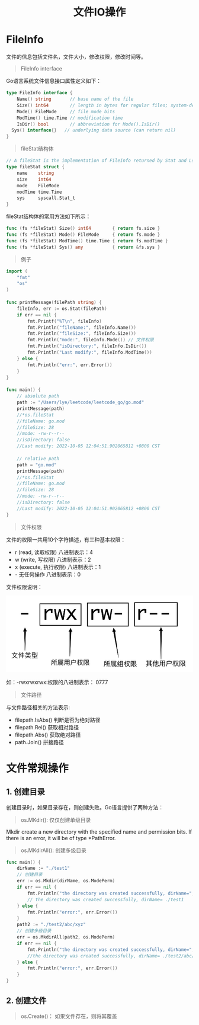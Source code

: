 <center><h1>文件IO操作</h1></center>



# FileInfo

文件的信息包括文件名，文件大小，修改权限，修改时间等。

> FileInfo interface

Go语言系统文件信息接口属性定义如下：

```go
type FileInfo interface {
	Name() string       // base name of the file
	Size() int64        // length in bytes for regular files; system-dependent for others
	Mode() FileMode     // file mode bits
	ModTime() time.Time // modification time
	IsDir() bool        // abbreviation for Mode().IsDir()
  Sys() interface{}   // underlying data source (can return nil)
}
```

> fileStat结构体

```go
// A fileStat is the implementation of FileInfo returned by Stat and Lstat.
type fileStat struct {
	name    string
	size    int64
	mode    FileMode
	modTime time.Time
	sys     syscall.Stat_t
}
```

fileStat结构体的常用方法如下所示：

```go
func (fs *fileStat) Size() int64        { return fs.size }
func (fs *fileStat) Mode() FileMode     { return fs.mode }
func (fs *fileStat) ModTime() time.Time { return fs.modTime }
func (fs *fileStat) Sys() any           { return &fs.sys }
```

> 例子

```go
import (
	"fmt"
	"os"
)

func printMessage(filePath string) {
	fileInfo, err := os.Stat(filePath)
	if err == nil {
		fmt.Printf("%T\n", fileInfo)
		fmt.Println("fileName:", fileInfo.Name())
		fmt.Println("fileSize:", fileInfo.Size())
		fmt.Println("mode:", fileInfo.Mode()) // 文件权限
		fmt.Println("isDirectory:", fileInfo.IsDir())
		fmt.Println("Last modify:", fileInfo.ModTime())
	} else {
		fmt.Println("err:", err.Error())
	}
}

func main() {	
	// absolute path
	path := "/Users/lye/leetcode/leetcode_go/go.mod"
	printMessage(path)
	//*os.fileStat
	//fileName: go.mod
	//fileSize: 28
	//mode: -rw-r--r--
	//isDirectory: false
	//Last modify: 2022-10-05 12:04:51.902065812 +0800 CST

	// relative path
	path = "go.mod"
	printMessage(path)
	//*os.fileStat
	//fileName: go.mod
	//fileSize: 28
	//mode: -rw-r--r--
	//isDirectory: false
	//Last modify: 2022-10-05 12:04:51.902065812 +0800 CST
}
```

> 文件权限

文件的权限一共用10个字符描述，有三种基本权限：

- r (read, 读取权限) 八进制表示：4
- w (write, 写权限) 八进制表示：2
- x (execute, 执行权限) 八进制表示：1
- \- 无任何操作 八进制表示：0

文件权限说明：

<img src="../.image/image-20221007192612949.png" alt="image-20221007192612949" style="zoom:80%;" /> 

如：-rwxrwxrwx:权限的八进制表示： 0777

> 文件路径

与文件路径相关的方法表示:

- filepath.IsAbs() 判断是否为绝对路径
- filepath.Rel() 获取相对路径
- filepath.Abs() 获取绝对路径
- path.Join() 拼接路径

# 文件常规操作

## 1. 创建目录

创建目录时，如果目录存在，则创建失败。Go语言提供了两种方法：

> os.MKdir(): 仅仅创建单级目录

Mkdir create a new directory with the specified name and permission bits. If there is an error, it will be of type *PathError.

> os.MKdirAll(): 创建多级目录

```go
func main() {
	dirName := "./test1"
	// 创建目录
	err := os.Mkdir(dirName, os.ModePerm)
	if err == nil {
		fmt.Println("the directory was created successfully, dirName=", dirName)
		// the directory was created successfully, dirName= ./test1
	} else {
		fmt.Println("error:", err.Error())
	}
	path2 := "./test2/abc/xyz"
	// 创建多级目录
	err = os.MkdirAll(path2, os.ModePerm)
	if err == nil {
		fmt.Println("the directory was created successfully, dirName=", path2)
		//the directory was created successfully, dirName= ./test2/abc/xyz
	} else {
		fmt.Println("error:", err.Error())
	}
}
```

## 2. 创建文件

> os.Create()： 如果文件存在，则将其覆盖

